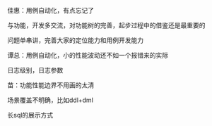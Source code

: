 

佳惠：用例自动化，有点忘记了





与功能，开发多交流，对功能树的完善，起步过程中的借鉴还是最重要的

问题单串讲，完善大家的定位能力和用例开发能力







谭总：用例自动化，小的性能波动还不如一个报错来的实际

日志级别，日志参数





苗：功能性能边界不用画的太清

场景覆盖不明确，比如ddl+dml





长sql的展示方式